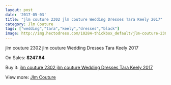 ```yaml
---
layout: post
date: '2017-05-03'
title: "jlm couture 2302 jlm couture Wedding Dresses Tara Keely 2017"
category: Jlm Couture
tags: ["wedding","tara","keely","dresses","black"]
image: http://img.hectodress.com/10284-thickbox_default/jlm-couture-2302-jlm-couture-wedding-dresses-tara-keely-2013.jpg
---
```

jlm couture 2302 jlm couture Wedding Dresses Tara Keely 2017

On Sales: **$247.84**
<a href="https://www.hectodress.com/jlm-couture/5090-jlm-couture-2302-jlm-couture-wedding-dresses-tara-keely-2013.html"><amp-img layout="responsive" width="600" height="600" src="//img.hectodress.com/10284-thickbox_default/jlm-couture-2302-jlm-couture-wedding-dresses-tara-keely-2013.jpg" alt="jlm couture 2302 jlm couture Wedding Dresses Tara Keely 2017 0" /></a>

Buy it: [jlm couture 2302 jlm couture Wedding Dresses Tara Keely 2017](https://www.hectodress.com/jlm-couture/5090-jlm-couture-2302-jlm-couture-wedding-dresses-tara-keely-2013.html "jlm couture 2302 jlm couture Wedding Dresses Tara Keely 2017")

View more: [Jlm Couture](https://www.hectodress.com/84-jlm-couture "Jlm Couture")